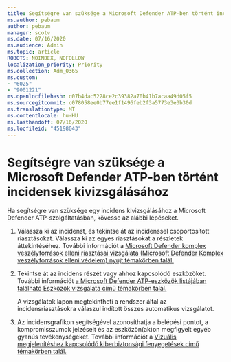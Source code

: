 ```yaml
---
title: Segítségre van szüksége a Microsoft Defender ATP-ben történt incidensek kivizsgálásához
ms.author: pebaum
author: pebaum
manager: scotv
ms.date: 07/16/2020
ms.audience: Admin
ms.topic: article
ROBOTS: NOINDEX, NOFOLLOW
localization_priority: Priority
ms.collection: Adm_O365
ms.custom:
- "6025"
- "9001221"
ms.openlocfilehash: c07b4dac5228ce2c39382a70b41b7acaa49d05f5
ms.sourcegitcommit: c078058ee0b77ee1f1496feb2f3a5773e3e3b30d
ms.translationtype: MT
ms.contentlocale: hu-HU
ms.lasthandoff: 07/16/2020
ms.locfileid: "45198043"
---
```

# <a name="need-help-investigating-incidents-in-microsoft-defender-atp"></a>Segítségre van szüksége a Microsoft Defender ATP-ben történt incidensek kivizsgálásához

Ha segítségre van szüksége egy incidens kivizsgálásához a Microsoft Defender ATP-szolgáltatásban, kövesse az alábbi lépéseket.

1. Válassza ki az incidenst, és tekintse át az incidenssel csoportosított riasztásokat. Válassza ki az egyes riasztásokat a részletek áttekintéséhez. További információt a [Microsoft Defender komplex veszélyforrások elleni riasztásai vizsgálata (Microsoft Defender Komplex veszélyforrások elleni védelem) nyújt témakörben talál.](https://docs.microsoft.com/windows/security/threat-protection/microsoft-defender-atp/investigate-alerts)
2. Tekintse át az incidens részét vagy ahhoz kapcsolódó eszközöket. További információt [a Microsoft Defender ATP-eszközök listájában található Eszközök vizsgálata című témakörben talál.](https://docs.microsoft.com/windows/security/threat-protection/microsoft-defender-atp/investigate-machines)<br/>
 
    A vizsgálatok lapon megtekintheti a rendszer által az incidensriasztásokra válaszul indított összes automatikus vizsgálatot.
3. Az incidensgrafikon segítségével azonosíthatja a belépési pontot, a kompromisszumok jelzéseit és az eszközön(ak)on megfigyelt egyéb gyanús tevékenységeket. További információt a [Vizuális megjelenítéshez kapcsolódó kiberbiztonsági fenyegetések című témakörben talál.](https://docs.microsoft.com/windows/security/threat-protection/microsoft-defender-atp/investigate-incidents#visualizing-associated-cybersecurity-threats)  